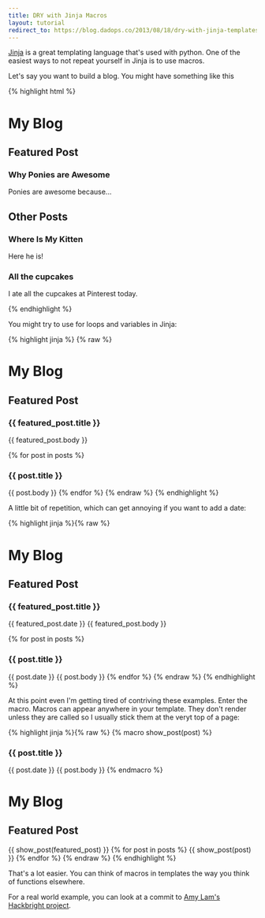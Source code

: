 ```yaml
---
title: DRY with Jinja Macros
layout: tutorial
redirect_to: https://blog.dadops.co/2013/08/18/dry-with-jinja-templates/
---
```

[Jinja][j] is a great templating language that's used with python.  One of the easiest ways to not repeat yourself in Jinja is to use macros.

Let's say you want to build a blog.  You might have something like this

{% highlight html %}
<h1>My Blog</h1>
<h2>Featured Post</h2>
<h3>Why Ponies are Awesome</h3>
<p>
    Ponies are awesome because...
</p>
<h2>Other Posts</h2>
<h3>Where Is My Kitten</h3>
<p>
    Here he is!
</p>
<h3>All the cupcakes</h3>
<p>
    I ate all the cupcakes at Pinterest today.
</p>
{% endhighlight %}

You might try to use for loops and variables in Jinja:

{% highlight jinja %}
{% raw %}
<h1>My Blog</h1>
<h2>Featured Post</h2>
<h3>{{ featured_post.title }}</h3>
{{ featured_post.body }}

{% for post in posts %}
    <h3>{{ post.title }}</h3>
    {{ post.body }}
{% endfor %}
{% endraw %}
{% endhighlight %}

A little bit of repetition, which can get annoying if you want to add a date:

{% highlight jinja %}{% raw %}
<h1>My Blog</h1>
<h2>Featured Post</h2>
<h3>{{ featured_post.title }}</h3>
<span class="date">{{ featured_post.date }}</span>
{{ featured_post.body }}

{% for post in posts %}
    <h3>{{ post.title }}</h3>
    <span class="date">{{ post.date }}</span>
    {{ post.body }}
{% endfor %}
{% endraw %}
{% endhighlight %}

At this point even I'm getting tired of contriving these examples.  Enter the
macro.  Macros can appear anywhere in your template.  They don't render unless
they are called so I usually stick them at the veryt top of a page:

{% highlight jinja %}{% raw %}
{% macro show_post(post) %}
    <h3>{{ post.title }}</h3>
    <span class="date">{{ post.date }}</span>
    {{ post.body }}
{% endmacro %}

<h1>My Blog</h1>
<h2>Featured Post</h2>
{{ show_post(featured_post) }}
{% for post in posts %}
    {{ show_post(post) }}
{% endfor %}
{% endraw %}
{% endhighlight %}

That's a lot easier.  You can think of macros in templates the way you think of functions elsewhere.

For a real world example, you can look at a commit to [Amy Lam's Hackbright project][1].

[j]: http://jinja.pocoo.org/
[1]: https://github.com/amyrlam/earthmd/commit/b71defc10191e4bff0a5d57a7dc61c10d43d4216
